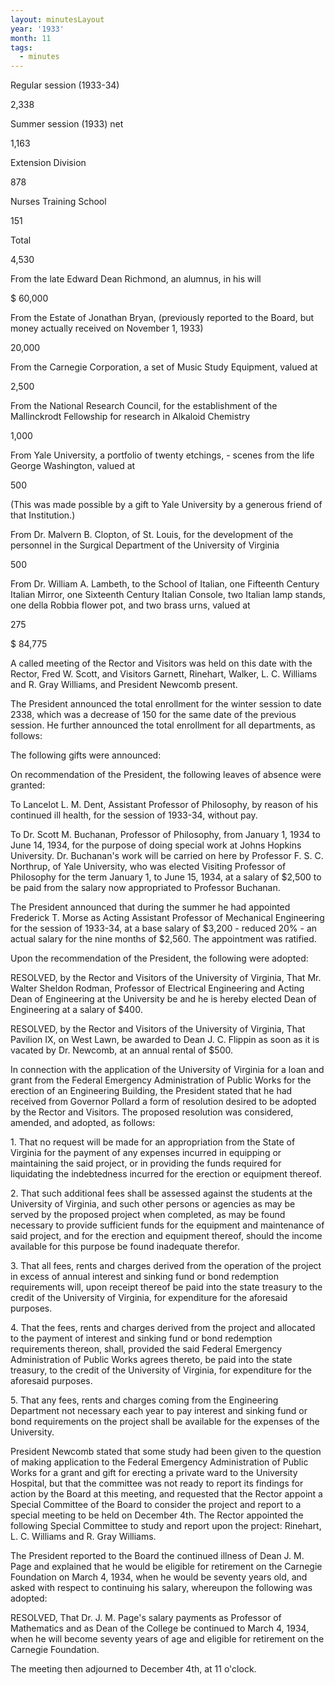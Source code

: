 ```yaml
---
layout: minutesLayout
year: '1933'
month: 11
tags:
  - minutes
---
```

Regular session (1933-34)

2,338

Summer session (1933) net

1,163

Extension Division

878

Nurses Training School

151

Total

4,530

From the late Edward Dean Richmond, an alumnus, in his will

$ 60,000

From the Estate of Jonathan Bryan, (previously reported to the Board, but money actually received on November 1, 1933)

20,000

From the Carnegie Corporation, a set of Music Study Equipment, valued at

2,500

From the National Research Council, for the establishment of the Mallinckrodt Fellowship for research in Alkaloid Chemistry

1,000

From Yale University, a portfolio of twenty etchings, - scenes from the life George Washington, valued at

500

(This was made possible by a gift to Yale University by a generous friend of that Institution.)

From Dr. Malvern B. Clopton, of St. Louis, for the development of the personnel in the Surgical Department of the University of Virginia

500

From Dr. William A. Lambeth, to the School of Italian, one Fifteenth Century Italian Mirror, one Sixteenth Century Italian Console, two Italian lamp stands, one della Robbia flower pot, and two brass urns, valued at

275

$ 84,775

A called meeting of the Rector and Visitors was held on this date with the Rector, Fred W. Scott, and Visitors Garnett, Rinehart, Walker, L. C. Williams and R. Gray Williams, and President Newcomb present.

The President announced the total enrollment for the winter session to date 2338, which was a decrease of 150 for the same date of the previous session. He further announced the total enrollment for all departments, as follows:

The following gifts were announced:

On recommendation of the President, the following leaves of absence were granted:

To Lancelot L. M. Dent, Assistant Professor of Philosophy, by reason of his continued ill health, for the session of 1933-34, without pay.

To Dr. Scott M. Buchanan, Professor of Philosophy, from January 1, 1934 to June 14, 1934, for the purpose of doing special work at Johns Hopkins University. Dr. Buchanan's work will be carried on here by Professor F. S. C. Northrup, of Yale University, who was elected Visiting Professor of Philosophy for the term January 1, to June 15, 1934, at a salary of $2,500 to be paid from the salary now appropriated to Professor Buchanan.

The President announced that during the summer he had appointed Frederick T. Morse as Acting Assistant Professor of Mechanical Engineering for the session of 1933-34, at a base salary of $3,200 - reduced 20% - an actual salary for the nine months of $2,560. The appointment was ratified.

Upon the recommendation of the President, the following were adopted:

RESOLVED, by the Rector and Visitors of the University of Virginia, That Mr. Walter Sheldon Rodman, Professor of Electrical Engineering and Acting Dean of Engineering at the University be and he is hereby elected Dean of Engineering at a salary of $400.

RESOLVED, by the Rector and Visitors of the University of Virginia, That Pavilion IX, on West Lawn, be awarded to Dean J. C. Flippin as soon as it is vacated by Dr. Newcomb, at an annual rental of $500.

In connection with the application of the University of Virginia for a loan and grant from the Federal Emergency Administration of Public Works for the erection of an Engineering Building, the President stated that he had received from Governor Pollard a form of resolution desired to be adopted by the Rector and Visitors. The proposed resolution was considered, amended, and adopted, as follows:

1\. That no request will be made for an appropriation from the State of Virginia for the payment of any expenses incurred in equipping or maintaining the said project, or in providing the funds required for liquidating the indebtedness incurred for the erection or equipment thereof.

2\. That such additional fees shall be assessed against the students at the University of Virginia, and such other persons or agencies as may be served by the proposed project when completed, as may be found necessary to provide sufficient funds for the equipment and maintenance of said project, and for the erection and equipment thereof, should the income available for this purpose be found inadequate therefor.

3\. That all fees, rents and charges derived from the operation of the project in excess of annual interest and sinking fund or bond redemption requirements will, upon receipt thereof be paid into the state treasury to the credit of the University of Virginia, for expenditure for the aforesaid purposes.

4\. That the fees, rents and charges derived from the project and allocated to the payment of interest and sinking fund or bond redemption requirements thereon, shall, provided the said Federal Emergency Administration of Public Works agrees thereto, be paid into the state treasury, to the credit of the University of Virginia, for expenditure for the aforesaid purposes.

5\. That any fees, rents and charges coming from the Engineering Department not necessary each year to pay interest and sinking fund or bond requirements on the project shall be available for the expenses of the University.

President Newcomb stated that some study had been given to the question of making application to the Federal Emergency Administration of Public Works for a grant and gift for erecting a private ward to the University Hospital, but that the committee was not ready to report its findings for action by the Board at this meeting, and requested that the Rector appoint a Special Committee of the Board to consider the project and report to a special meeting to be held on December 4th. The Rector appointed the following Special Committee to study and report upon the project: Rinehart, L. C. Williams and R. Gray Williams.

The President reported to the Board the continued illness of Dean J. M. Page and explained that he would be eligible for retirement on the Carnegie Foundation on March 4, 1934, when he would be seventy years old, and asked with respect to continuing his salary, whereupon the following was adopted:

RESOLVED, That Dr. J. M. Page's salary payments as Professor of Mathematics and as Dean of the College be continued to March 4, 1934, when he will become seventy years of age and eligible for retirement on the Carnegie Foundation.

The meeting then adjourned to December 4th, at 11 o'clock.

